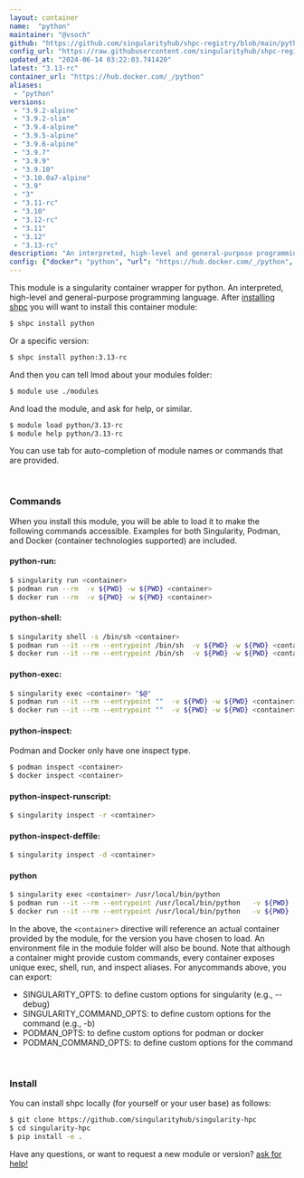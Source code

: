 ```yaml
---
layout: container
name:  "python"
maintainer: "@vsoch"
github: "https://github.com/singularityhub/shpc-registry/blob/main/python/container.yaml"
config_url: "https://raw.githubusercontent.com/singularityhub/shpc-registry/main/python/container.yaml"
updated_at: "2024-06-14 03:22:03.741420"
latest: "3.13-rc"
container_url: "https://hub.docker.com/_/python"
aliases:
 - "python"
versions:
 - "3.9.2-alpine"
 - "3.9.2-slim"
 - "3.9.4-alpine"
 - "3.9.5-alpine"
 - "3.9.6-alpine"
 - "3.9.7"
 - "3.9.9"
 - "3.9.10"
 - "3.10.0a7-alpine"
 - "3.9"
 - "3"
 - "3.11-rc"
 - "3.10"
 - "3.12-rc"
 - "3.11"
 - "3.12"
 - "3.13-rc"
description: "An interpreted, high-level and general-purpose programming language."
config: {"docker": "python", "url": "https://hub.docker.com/_/python", "maintainer": "@vsoch", "description": "An interpreted, high-level and general-purpose programming language.", "latest": {"3.13-rc": "sha256:e4c047cd05d461d49a819d2e7b2f1dbe81e9db463d0fdfe55919ec8b5d61e009"}, "tags": {"3.9.2-alpine": "sha256:f046c06388c0721961fe5c9b6184d2f8aeb7eb01b39601babab06cfd975dae01", "3.9.2-slim": "sha256:ce367bb30b8928efb632c369e3bd4a8dbd7905417bd0a245087a82c250e54a24", "3.9.4-alpine": "sha256:419a7502c95b49946fbdd8228b32243597d9e9f191ddfe5468a3b9b3fe64051d", "3.9.5-alpine": "sha256:7dd8962ad2a63403428d652a64d814a5002f1386379355edf5970e40557fe4e6", "3.9.6-alpine": "sha256:954ea8d05e9041d1dd17b69eb13708a60ef8b8bcc76d928beb4d137e2a9ceb30", "3.9.7": "sha256:8771691756bbf5beff80d64fca8f5b12e018352ddd9e30d8cdfef8cc3717b0e6", "3.9.9": "sha256:dd8335df6162579adadd56ff2b9fbd61199da5405c8856c6e34356c13b48cce4", "3.9.10": "sha256:3aae21920963df3205fba69826cc07fcf2fad91f9e062add921766b36e89e6e8", "3.10.0a7-alpine": "sha256:9b7958e47cd5bd4d092c3b28802493ad1870bce988b2f6ff97f6c81d96fcda80", "3.9": "sha256:e730f8ac1ff165f22c88b5fc9d3e53668ee3e80ea1aefe06c7f06f69da14e83d", "3": "sha256:336461f63f4eb1100e178d5acbfea3d1a5b2a53dea88aa0f9b8482d4d02e981c", "3.11-rc": "sha256:871f5e5c05f66bfa5b22f506a60774dbd45fc65fd309d23e856ab124a7cbb17b", "3.10": "sha256:d5b1fbbc00fd3b55620a9314222498bebf09c4bf606425bf464709ed6a79f202", "3.12-rc": "sha256:5cd18b1cf43ccc797ec20fadc9f9307bc709b7edca41675ff0c6eafd94479d9d", "3.11": "sha256:47d0618fb878d93e1b8cacb184fd8f727ae95c1b85d5959723e1d3e1848e2aba", "3.12": "sha256:336461f63f4eb1100e178d5acbfea3d1a5b2a53dea88aa0f9b8482d4d02e981c", "3.13-rc": "sha256:e4c047cd05d461d49a819d2e7b2f1dbe81e9db463d0fdfe55919ec8b5d61e009"}, "filter": ["3[.]*", "^(?!.*alpine).*$", "^(?!.*windows).*$"], "aliases": {"python": "/usr/local/bin/python"}}
---
```


This module is a singularity container wrapper for python.
An interpreted, high-level and general-purpose programming language.
After [installing shpc](#install) you will want to install this container module:


```bash
$ shpc install python
```

Or a specific version:

```bash
$ shpc install python:3.13-rc
```

And then you can tell lmod about your modules folder:

```bash
$ module use ./modules
```

And load the module, and ask for help, or similar.

```bash
$ module load python/3.13-rc
$ module help python/3.13-rc
```

You can use tab for auto-completion of module names or commands that are provided.

<br>

### Commands

When you install this module, you will be able to load it to make the following commands accessible.
Examples for both Singularity, Podman, and Docker (container technologies supported) are included.

#### python-run:

```bash
$ singularity run <container>
$ podman run --rm  -v ${PWD} -w ${PWD} <container>
$ docker run --rm  -v ${PWD} -w ${PWD} <container>
```

#### python-shell:

```bash
$ singularity shell -s /bin/sh <container>
$ podman run --it --rm --entrypoint /bin/sh  -v ${PWD} -w ${PWD} <container>
$ docker run --it --rm --entrypoint /bin/sh  -v ${PWD} -w ${PWD} <container>
```

#### python-exec:

```bash
$ singularity exec <container> "$@"
$ podman run --it --rm --entrypoint ""  -v ${PWD} -w ${PWD} <container> "$@"
$ docker run --it --rm --entrypoint ""  -v ${PWD} -w ${PWD} <container> "$@"
```

#### python-inspect:

Podman and Docker only have one inspect type.

```bash
$ podman inspect <container>
$ docker inspect <container>
```

#### python-inspect-runscript:

```bash
$ singularity inspect -r <container>
```

#### python-inspect-deffile:

```bash
$ singularity inspect -d <container>
```


#### python

```bash
$ singularity exec <container> /usr/local/bin/python
$ podman run --it --rm --entrypoint /usr/local/bin/python   -v ${PWD} -w ${PWD} <container> -c " $@"
$ docker run --it --rm --entrypoint /usr/local/bin/python   -v ${PWD} -w ${PWD} <container> -c " $@"
```



In the above, the `<container>` directive will reference an actual container provided
by the module, for the version you have chosen to load. An environment file in the
module folder will also be bound. Note that although a container
might provide custom commands, every container exposes unique exec, shell, run, and
inspect aliases. For anycommands above, you can export:

 - SINGULARITY_OPTS: to define custom options for singularity (e.g., --debug)
 - SINGULARITY_COMMAND_OPTS: to define custom options for the command (e.g., -b)
 - PODMAN_OPTS: to define custom options for podman or docker
 - PODMAN_COMMAND_OPTS: to define custom options for the command

<br>

### Install

You can install shpc locally (for yourself or your user base) as follows:

```bash
$ git clone https://github.com/singularityhub/singularity-hpc
$ cd singularity-hpc
$ pip install -e .
```

Have any questions, or want to request a new module or version? [ask for help!](https://github.com/singularityhub/singularity-hpc/issues)